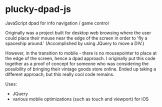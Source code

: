 plucky-dpad-js
==============

JavaScript dpad for info navigation / game control

Originally was a project built for desktop web browsing where the user could place their mouse near the edge of the screen in order to 'fly a spaceship around.' (Accomplished by using JQuery to move a DIV.)

However, in the transition to mobile - there is no mousepointer to place at the edge of the screen, hence a dpad approach. 
I originally put this code together as a proof of concept for someone who was considering the possibility of bringing their vintage goods store online. Ended up taking a different approach, but this really cool code remains.

Uses:
 - JQuery
 - various mobile optimizations (such as touch and viewport) for iOS
